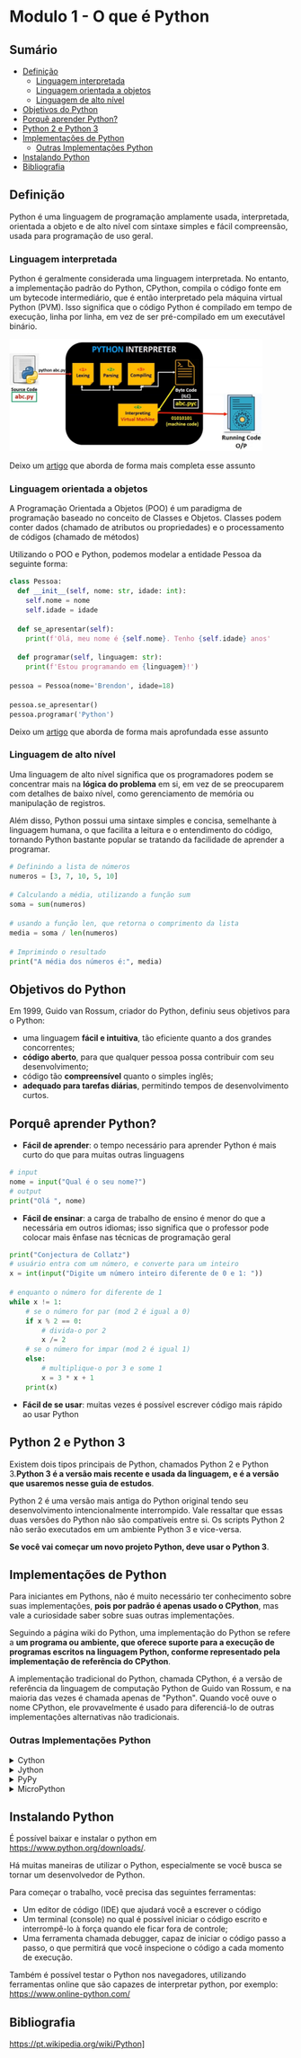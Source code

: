 <h1> Modulo 1 - O que é Python </h1>

<h2>Sumário</h2>

- [Definição](#definição)
  - [Linguagem interpretada](#linguagem-interpretada)
  - [Linguagem orientada a objetos](#linguagem-orientada-a-objetos)
  - [Linguagem de alto nível](#linguagem-de-alto-nível)
- [Objetivos do Python](#objetivos-do-python)
- [Porquê aprender Python?](#porquê-aprender-python)
- [Python 2 e Python 3](#python-2-e-python-3)
- [Implementações de Python](#implementações-de-python)
  - [Outras Implementações Python](#outras-implementações-python)
- [Instalando Python](#instalando-python)
- [Bibliografia](#bibliografia)

## Definição

Python é uma linguagem de programação amplamente usada, interpretada, orientada a objeto e de alto nível com sintaxe simples e fácil compreensão, usada para programação de uso geral.

### Linguagem interpretada

Python é geralmente considerada uma linguagem interpretada. No entanto, a implementação padrão do Python, CPython, compila o código fonte em um bytecode intermediário, que é então interpretado pela máquina virtual Python (PVM). Isso significa que o código Python é compilado em tempo de execução, linha por linha, em vez de ser pré-compilado em um executável binário.

<img src="../assets/python-compilation.jpg" height="200px" alt="Processo de interpretação e compilação do Python">

Deixo um [artigo](https://www.toptal.com/python/por-que-h-tantos-pythons) que aborda de forma mais completa esse assunto

### Linguagem orientada a objetos

A Programação Orientada a Objetos (POO) é ​​um paradigma de programação baseado no conceito de Classes e Objetos.
Classes podem conter dados (chamado de atributos ou propriedades) e o processamento de códigos (chamado de métodos)

Utilizando o POO e Python, podemos modelar a entidade Pessoa da seguinte forma:

```py
class Pessoa:
  def __init__(self, nome: str, idade: int):
    self.nome = nome
    self.idade = idade

  def se_apresentar(self):
    print(f'Olá, meu nome é {self.nome}. Tenho {self.idade} anos'

  def programar(self, linguagem: str):
    print(f'Estou programando em {linguagem}!')

pessoa = Pessoa(nome='Brendon', idade=18)

pessoa.se_apresentar()
pessoa.programar('Python')
```

Deixo um [artigo](https://pythonacademy.com.br/blog/introducao-a-programacao-orientada-a-objetos-no-python) que aborda de forma mais aprofundada esse assunto

### Linguagem de alto nível

Uma linguagem de alto nível significa que os programadores podem se concentrar mais na **lógica do problema** em si, em vez de se preocuparem com detalhes de baixo nível, como gerenciamento de memória ou manipulação de registros.

Além disso, Python possui uma sintaxe simples e concisa, semelhante à linguagem humana, o que facilita a leitura e o entendimento do código, tornando Python bastante popular se tratando da facilidade de aprender a programar.

```py
# Definindo a lista de números
numeros = [3, 7, 10, 5, 10]

# Calculando a média, utilizando a função sum
soma = sum(numeros)

# usando a função len, que retorna o comprimento da lista
media = soma / len(numeros)

# Imprimindo o resultado
print("A média dos números é:", media)
```

## Objetivos do Python

Em 1999, Guido van Rossum, criador do Python, definiu seus objetivos para o Python:

- uma linguagem **fácil e intuitiva**, tão eficiente quanto a dos grandes concorrentes;
- **código aberto**, para que qualquer pessoa possa contribuir com seu desenvolvimento;
- código tão **compreensível** quanto o simples inglês;
- **adequado para tarefas diárias**, permitindo tempos de desenvolvimento curtos.

## Porquê aprender Python?

- **Fácil de aprender**: o tempo necessário para aprender Python é mais curto do que para muitas outras linguagens

```py
# input
nome = input("Qual é o seu nome?")
# output
print("Olá ", nome)
```

- **Fácil de ensinar**: a carga de trabalho de ensino é menor do que a necessária em outros idiomas; isso significa que o professor pode colocar mais ênfase nas técnicas de programação geral

```py
print("Conjectura de Collatz")
# usuário entra com um número, e converte para um inteiro
x = int(input("Digite um número inteiro diferente de 0 e 1: "))

# enquanto o número for diferente de 1
while x != 1:
    # se o número for par (mod 2 é igual a 0)
    if x % 2 == 0:
        # divida-o por 2
        x /= 2
    # se o número for impar (mod 2 é igual 1)
    else:
        # multiplique-o por 3 e some 1
        x = 3 * x + 1
    print(x)
```

- **Fácil de se usar**: muitas vezes é possível escrever código mais rápido ao usar Python

## Python 2 e Python 3

Existem dois tipos principais de Python, chamados Python 2 e Python 3.**Python 3 é a versão mais recente e usada da linguagem, e é a versão que usaremos nesse guia de estudos**.

Python 2 é uma versão mais antiga do Python original tendo seu desenvolvimento intencionalmente interrompido.
Vale ressaltar que essas duas versões do Python não são compatíveis entre si. Os scripts Python 2 não serão executados em um ambiente Python 3 e vice-versa.

**Se você vai começar um novo projeto Python, deve usar o Python 3**.

## Implementações de Python

Para iniciantes em Pythons, não é muito necessário ter conhecimento sobre suas implementações, **pois por padrão é apenas usado o CPython**, mas vale a curiosidade saber sobre suas outras implementações.

Seguindo a página wiki do Python, uma implementação do Python se refere a **um programa ou ambiente, que oferece suporte para a execução de programas escritos na linguagem Python, conforme representado pela implementação de referência do CPython**.

A implementação tradicional do Python, chamada CPython, é a versão de referência da linguagem de computação Python de Guido van Rossum, e na maioria das vezes é chamada apenas de "Python". Quando você ouve o nome CPython, ele provavelmente é usado para diferenciá-lo de outras implementações alternativas não tradicionais.

### Outras Implementações Python

<details>
<summary>Cython</summary>
<br>
Cython possibilita a adição de tipos estáticos, <b>compilando o código em C para obter um desempenho próximo ao da linguagem C</b>, enquanto mantém a facilidade de desenvolvimento do Python. Com essa implementação, é possível acelerar partes críticas do código Python e integrar-se facilmente com bibliotecas em C existentes, tornando-o uma opção valiosa para melhorar o desempenho de programas em Python.
</details>

<details>
<summary>Jython</summary>
<br>
Jython é executada na máquina virtual Java (JVM). Com o Jython, <b> os desenvolvedores podem aproveitar a interoperabilidade entre Java e Python, permitindo que código Python seja executado em uma plataforma Java </b>. Isso significa que é possível acessar bibliotecas Java, aproveitar a escalabilidade e desempenho da JVM, e integrar facilmente código Python com aplicativos e sistemas Java existentes.
</details>

<details>
<summary>PyPy</summary>
<br>
PyPy <b>busca melhorar o desempenho e a eficiência do tempo de execução</b>. Ao contrário da implementação padrão do CPython, o PyPy utiliza uma técnica chamada compilação just-in-time (JIT), que traduz o código Python em código de máquina otimizado durante a execução. Isso resulta em um desempenho significativamente mais rápido para muitos tipos de aplicativos Python. Além disso, o PyPy também oferece suporte a extensões C e possui um coletor de lixo avançado, o que pode melhorar o gerenciamento de memória e a eficiência geral do programa. Essa implementação é uma opção atraente para desenvolvedores que buscam melhorar o desempenho de suas aplicações Python sem a necessidade de reescrever ou refatorar o código existente.
</details>

<details>
<summary>MicroPython</summary>
<br>
<b>MicroPython é uma implementação projetada para rodar em microcontroladores e sistemas embarcados</b>. Com foco na eficiência e no uso mínimo de recursos, o MicroPython oferece um ambiente de execução leve e compacto, permitindo que programadores utilizem a linguagem Python em dispositivos de baixo consumo de energia.
Originalmente criado por Damien George, um programador australiano que, no ano de 2013, realizou uma campanha bem-sucedida no Kickstarter e lançou a primeira versão do MicroPython com uma placa de desenvolvimento baseada em STM32F4 chamada pyboard.
</details>

## Instalando Python

É possível baixar e instalar o python em <https://www.python.org/downloads/>.

Há muitas maneiras de utilizar o Python, especialmente se você busca se tornar um desenvolvedor de Python.

Para começar o trabalho, você precisa das seguintes ferramentas:

- Um editor de código (IDE) que ajudará você a escrever o código
- Um terminal (console) no qual é possível iniciar o código escrito e interrompê-lo à força quando ele ficar fora de controle;
- Uma ferramenta chamada debugger, capaz de iniciar o código passo a passo, o que permitirá que você inspecione o código a cada momento de execução.

Também é possível testar o Python nos navegadores, utilizando ferramentas online que são capazes de interpretar python, por exemplo: <https://www.online-python.com/>

## Bibliografia

<https://pt.wikipedia.org/wiki/Python]>
